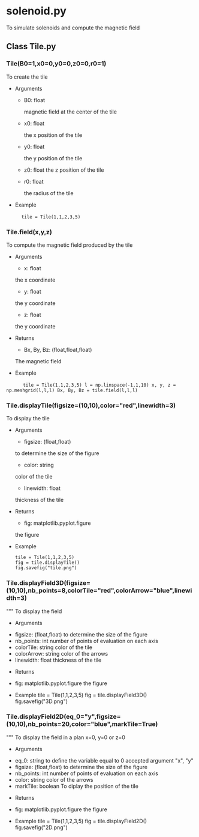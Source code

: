 # solenoid.py
To simulate solenoids and compute the magnetic field

## Class Tile.py
### Tile(B0=1,x0=0,y0=0,z0=0,r0=1)
To create the tile

* Arguments
     - B0: float
         
         magnetic field at the center of the tile
     - x0: float
         
         the x position of the tile
    - y0: float
         
         the y position of the tile
    - z0: float
         the z position of the tile
    - r0: float
        
        the radius of the tile
* Example

    ```
    tile = Tile(1,1,2,3,5) 
    ```

### Tile.field(x,y,z)
To compute the magnetic field produced by the tile

* Arguments
     - x: float
     
     the x coordinate
     - y: float
     
     the y coordinate
     - z: float
     
     the y coordinate

* Returns
     - Bx, By, Bz: (float,float,float)
     
     The magnetic field

* Example
     
     ```
     tile = Tile(1,1,2,3,5)
     l = np.linspace(-1,1,10)
     x, y, z = np.meshgrid(l,l,l)
     Bx, By, Bz = tile.field(l,l,l)
     ```

### Tile.displayTile(figsize=(10,10),color="red",linewidth=3)
To display the tile

* Arguments
     - figsize: (float,float)
     
     to determine the size of the figure
     - color: string
     
     color of the tile
     - linewidth: float
     
     thickness of the tile
* Returns
     - fig: matplotlib.pyplot.figure
     
     the figure

* Example

     ```
     tile = Tile(1,1,2,3,5)
     fig = tile.displayTile()
     fig.savefig("tile.png")
     ```

### Tile.displayField3D(figsize=(10,10),nb_points=8,colorTile="red",colorArrow="blue",linewidth=3)
"""
To display the field
* Arguments
- figsize: (float,float)
to determine the size of the figure
- nb_points: int
number of points of evaluation on each axis
- colorTile: string
color of the tile
- colorArrow: string
color of the arrows
- linewidth: float
thickness of the tile

* Returns
- fig: matplotlib.pyplot.figure
the figure
* Example
tile = Tile(1,1,2,3,5)
fig = tile.displayField3D()
fig.savefig("3D.png")

### Tile.displayField2D(eq_0="y",figsize=(10,10),nb_points=20,color="blue",markTile=True)
"""
To display the field in a plan x=0, y=0 or z=0

* Arguments
- eq_0: string
to define the variable equal to 0
accepted argument "x", "y"
- figsize: (float,float)
to determine the size of the figure
- nb_points: int
number of points of evaluation on each axis
- color: string
color of the arrows
- markTile: boolean
To diplay the position of the tile
* Returns
- fig: matplotlib.pyplot.figure
the figure

* Example
tile = Tile(1,1,2,3,5)
fig = tile.displayField2D()
fig.savefig("2D.png")
